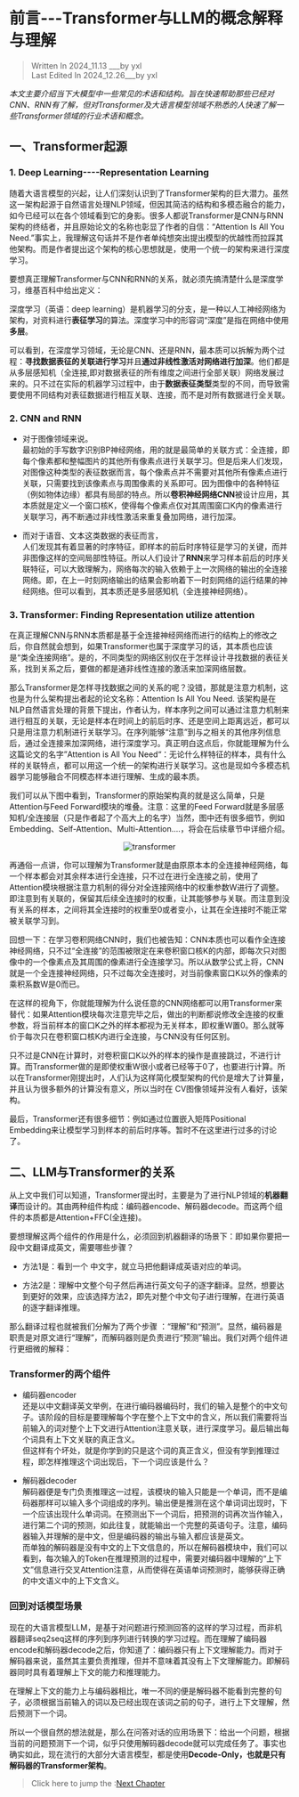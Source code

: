 # 前言---Transformer与LLM的概念解释与理解

> Written  In 2024_11.13 ___by yxl   
> Last Edited In 2024_12.26___by yxl




*本文主要介绍当下大模型中一些常见的术语和结构。旨在快速帮助那些已经对CNN、RNN有了解，但对Transformer及大语言模型领域不熟悉的人快速了解一些Transformer领域的行业术语和概念。*

## 一、Transformer起源 

### 1. Deep Learning----Representation Learning

随着大语言模型的兴起，让人们深刻认识到了Transformer架构的巨大潜力。虽然这一架构起源于自然语言处理NLP领域，但因其简洁的结构和多模态融合的能力，如今已经可以在各个领域看到它的身影。很多人都说Transformer是CNN与RNN架构的终结者，并且原始论文的名称也彰显了作者的自信：“Attention Is All You Need.”事实上，我理解这句话并不是作者单纯想突出提出模型的优越性而拉踩其他架构。而是作者提出这个架构的核心思想就是，使用一个统一的架构来进行深度学习。



要想真正理解Transformer与CNN和RNN的关系，就必须先搞清楚什么是深度学习，维基百科中给出定义：

深度学习（英语：deep learning）是机器学习的分支，是一种以人工神经网络为架构，对资料进行**表征学习**的算法。深度学习中的形容词“深度”是指在网络中使用 **多层**。 


可以看到，在深度学习领域，无论是CNN、还是RNN，最本质可以拆解为两个过程：**寻找数据表征的关联进行学习**并且**通过非线性激活对网络进行加深**。他们都是从多层感知机（全连接,即对数据表征的所有维度之间进行全部关联）网络发展过来的。只不过在实际的机器学习过程中，由于**数据表征类型**类型的不同，而导致需要使用不同结构对表征数据进行相互关联、连接，而不是对所有数据进行全关联。

### 2. CNN and RNN

- 对于图像领域来说。  
最初始的手写数字识别BP神经网络，用的就是最简单的关联方式：全连接，即每个像素都和整幅图片的其他所有像素点进行关联学习。但是后来人们发现，对图像这种类型的表征数据而言，每个像素点并不需要对其他所有像素点进行关联，只需要找到该像素点与周围像素的关系即可。因为图像中的各种特征（例如物体边缘）都具有局部的特点。所以**卷积神经网络CNN**被设计应用，其本质就是定义一个窗口核K，使得每个像素点仅对其周围窗口K内的像素进行关联学习，再不断通过非线性激活来重复叠加网络，进行加深。

- 而对于语音、文本这类数据的表征而言，  
人们发现其有着显著的时序特征，即样本的前后时序特征是学习的关键，而并非图像这样的空间局部性特征。所以人们设计了**RNN**来学习样本前后的时序关联特征，可以大致理解为，网络每次的输入依赖于上一次网络的输出的全连接网络。即，在上一时刻网络输出的结果会影响着下一时刻网络的运行结果的神经网络。但可以看到，其本质还是多层感知机（全连接神经网络）。

### 3. Transformer: Finding Representation utilize attention

在真正理解CNN与RNN本质都是基于全连接神经网络而进行的结构上的修改之后，你自然就会想到，如果Transformer也属于深度学习的话，其本质也应该是“类全连接网络”。是的，不同类型的网络区别仅在于怎样设计寻找数据的表征关系，找到关系之后，要做的都是通非线性连接的激活来加深网络层数。

那么Transformer是怎样寻找数据之间的关系的呢？没错，那就是注意力机制，这也是为什么架构提出者起的论文名称：Attention Is All You Need. 该架构是在NLP自然语言处理的背景下提出，作者认为，样本序列之间可以通过注意力机制来进行相互的关联，无论是样本在时间上的前后时序、还是空间上距离远近，都可以只是用注意力机制进行关联学习。在序列能够“注意”到与之相关的其他序列信息后，通过全连接来加深网络，进行深度学习。真正明白这点后，你就能理解为什么这篇论文的名字”Attention is All You Need“：无论什么样特征的样本，具有什么样的关联特点，都可以用这一个统一的架构进行关联学习。这也是现如今多模态机器学习能够融合不同模态样本进行理解、生成的最本质。

我们可以从下图中看到，Transformer的原始架构真的就是这么简单，只是Attention与Feed Forward模块的堆叠。注意：这里的Feed Forward就是多层感知机/全连接层（只是作者起了个高大上的名字）当然，图中还有很多细节，例如Embedding、Self-Attention、Multi-Attention....，将会在后续章节中详细介绍。


<p align="center">
  <img src="../images/01.png" alt="transformer">
</p>

再通俗一点讲，你可以理解为Transformer就是由原原本本的全连接神经网络，每一个样本都会对其余样本进行全连接，只不过在进行全连接之前，使用了Attention模块根据注意力机制的得分对全连接网络中的权重参数W进行了调整。即注意到有关联的，保留其后续全连接时的权重，让其能够参与关联。而注意到没有关系的样本，之间将其全连接时的权重至0或者变小，让其在全连接时不能正常被关联学习到。

回想一下：在学习卷积网络CNN时，我们也被告知：CNN本质也可以看作全连接神经网络，只不过“全连接”的范围被限定在来卷积窗口核K的内部，即每次只对图像中的一个像素点及其周围的像素进行全连接学习。所以从数学公式上将，CNN就是一个全连接神经网络，只不过每次全连接时，对当前像素窗口K以外的像素的乘积系数W是0而已。

在这样的视角下，你就能理解为什么说任意的CNN网络都可以用Transformer来替代：如果Attention模块每次注意完毕之后，做出的判断都说修改全连接的权重参数，将当前样本的窗口K之外的样本都视为无关样本，即权重W置0。那么就等价于每次只在卷积窗口核K内进行全连接，与CNN没有任何区别。

只不过是CNN在计算时，对卷积窗口K以外的样本的操作是直接跳过，不进行计算。而Transformer做的是即使权重W很小或者已经等于0了，也要进行计算。所以在Transformer刚提出时，人们认为这样简化模型架构的代价是增大了计算量，并且认为很多额外的计算没有意义，所以当时在 CV图像领域并没有人看好，该架构。

最后，Transformer还有很多细节：例如通过位置嵌入矩阵Positional Embedding来让模型学习到样本的前后时序等。暂时不在这里进行过多的讨论了。

## 二、LLM与Transformer的关系

从上文中我们可以知道，Transformer提出时，主要是为了进行NLP领域的**机器翻译**而设计的。其由两种组件构成：编码器encode、解码器decode。而这两个组件的本质都是Attention+FFC(全连接)。

要想理解这两个组件的作用是什么，必须回到机器翻译的场景下：即如果你要把一段中文翻译成英文，需要哪些步骤？
- 方法1是：看到一个 中文字，就立马把他翻译成英语对应的单词。

- 方法2是：理解中文整个句子然后再进行英文句子的逐字翻译。显然，想要达到更好的效果，应该选择方法2，即先对整个中文句子进行理解，在进行英语的逐字翻译推理。

那么翻译过程也就被我们分解为了两个步骤 ：“理解”和“预测”。显然，编码器是职责是对原文进行“理解”，而解码器则是负责进行“预测”输出。我们对两个组件进行更细微的解释：

### Transformer的两个组件

- 编码器encoder   
还是以中文翻译英文举例，在进行编码器编码时，我们的输入是整个的中文句子。该阶段的目标是要理解每个字在整个上下文中的含义，所以我们需要将当前输入的词对整个上下文进行Attention注意关联，进行深度学习。最后输出每个词具有上下文关联的真正含义。   
但这样有个坏处，就是你学到的只是这个词的真正含义，但没有学到推理过程，即怎样推理这个词出现后，下一个词应该是什么？

- 解码器decoder   
解码器便是专门负责推理这一过程，该模块的输入只能是一个单词，而不是编码器那样可以输入多个词组成的序列。输出便是推测在这个单词词出现时，下一个应该出现什么单词词。在预测出下一个词后，把预测的词再次当作输入，进行第二个词的预测，如此往复，就能输出一个完整的英语句子。注意，编码器输入并理解的是中文，但是编码器的输出与输入都应该是英文。   
而单独的解码器是没有中文的上下文信息的，所以在解码器模块中，我们可以看到，每次输入的Token在推理预测的过程中，需要对编码器中理解的“上下文”信息进行交叉Attention注意，从而使得在英语单词预测时，能够获得正确的中文语义中的上下文含义。

### 回到对话模型场景   
现在的大语言模型LLM，是基于对问题进行预测回答的这样的学习过程，而非机器翻译seq2seq这样的序列到序列进行转换的学习过程。而在理解了编码器encode和解码器decode之后，你知道了：编码器只有上下文理解能力。而对于解码器来说，虽然其主要负责推理，但并不意味着其没有上下文理解能力。即解码器同时具有着理解上下文的能力和推理能力。   

在理解上下文的能力上与编码器相比，唯一不同的便是解码器不能看到完整的句子，必须根据当前输入的词以及已经出现在该词之前的句子，进行上下文理解，然后预测下一个词。

所以一个很自然的想法就是，那么在问答对话的应用场景下：给出一个问题，根据当前的问题预测下一个词，似乎只使用解码器decode就可以完成任务了。事实也确实如此，现在流行的大部分大语言模型，都是使用**Decode-Only，也就是只有解码器的Transformer架构**。

> Click here to jump the :[Next Chapter](./Transformer_1.md)